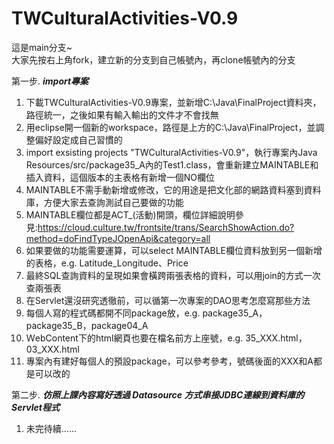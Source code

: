 # TWCulturalActivities-V0.9
  
這是main分支~    
大家先按右上角fork，建立新的分支到自己帳號內，再clone帳號內的分支  
  
  
第一步. ***import專案***  
   
1. 下載TWCulturalActivities-V0.9專案，並新增C:\Java\FinalProject資料夾，路徑統一，之後如果有輸入輸出的文件才不會找無
2. 用eclipse開一個新的workspace，路徑是上方的C:\Java\FinalProject，並調整偏好設定成自己習慣的
3. import exsisting projects "TWCulturalActivities-V0.9"，執行專案內Java Resources/src/package35_A內的Test1.class，會重新建立MAINTABLE和插入資料，這個版本的主表格有新增一個NO欄位
4. MAINTABLE不需手動新增或修改，它的用途是把文化部的網路資料塞到資料庫，方便大家去查詢測試自己要做的功能
5. MAINTABLE欄位都是ACT_(活動)開頭，欄位詳細說明參見:https://cloud.culture.tw/frontsite/trans/SearchShowAction.do?method=doFindTypeJOpenApi&category=all
6. 如果要做的功能需要運算，可以select MAINTABLE欄位資料放到另一個新增的表格，e.g. Latitude_Longitude、Price
7. 最終SQL查詢資料的呈現如果會橫跨兩張表格的資料，可以用join的方式一次查兩張表
8. 在Servlet還沒研究透徹前，可以循第一次專案的DAO思考怎麼寫那些方法
9. 每個人寫的程式碼都開不同package放，e.g. package35_A，package35_B，package04_A
10. ＷebContent下的html網頁也要在檔名前方上座號，e.g. 35_XXX.html，03_XXX.html
11. 專案內有建好每個人的預設package，可以參考參考，號碼後面的XXX和A都是可以改的
  
  
第二步. ***仿照上課內容寫好透過 Datasource 方式串接JDBC連線到資料庫的Servlet程式***  

1. 未完待續......
  
  
